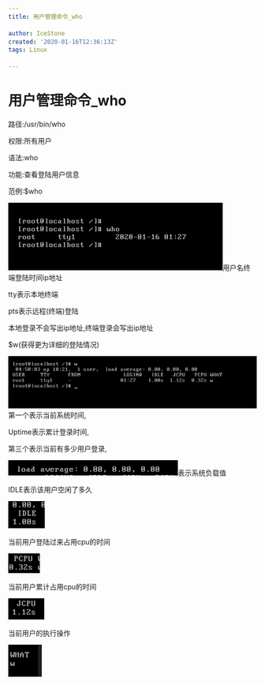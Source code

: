 ```yaml
---
title: 用户管理命令_who

author: IceStone
created: '2020-01-16T12:36:13Z'
tags: Linux

---
```


# 用户管理命令_who

路径:/usr/bin/who

权限:所有用户

语法:who

功能:查看登陆用户信息

范例:$who


![](images/e959653b-8af0-4f3d-a2a0-8ff9991b81fc.png)用户名终端登陆时间ip地址


tty表示本地终端

pts表示远程(终端)登陆

本地登录不会写出ip地址,终端登录会写出ip地址


$w(获得更为详细的登陆情况)

![ ](images/c65057ef-bdbc-4350-ad89-3c99dededadb.png)第一个表示当前系统时间,


Uptime表示累计登录时间,

第三个表示当前有多少用户登录,


![](images/84fcc580-2e5a-43d7-9b8e-2c4909cff2bd.png)表示系统负载值



IDLE表示该用户空闲了多久

![](images/55c3a094-792e-4244-aae1-bbadded89126.png) 

当前用户登陆过来占用cpu的时间

![](images/665acea8-2562-408c-8b14-e1877ca8d3bb.png) 

当前用户累计占用cpu的时间

![](images/256291bd-89b8-42cc-aee4-256ee560ae41.png) 

当前用户的执行操作

![](images/0a588ec9-3961-4323-bac2-0732cfd0ca9a.png) 

 

 

 

 

 

 

 

